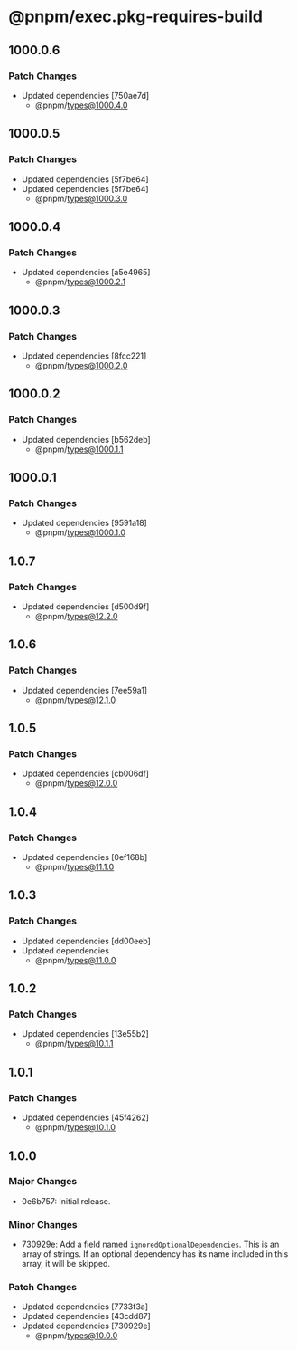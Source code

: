 # @pnpm/exec.pkg-requires-build

## 1000.0.6

### Patch Changes

- Updated dependencies [750ae7d]
  - @pnpm/types@1000.4.0

## 1000.0.5

### Patch Changes

- Updated dependencies [5f7be64]
- Updated dependencies [5f7be64]
  - @pnpm/types@1000.3.0

## 1000.0.4

### Patch Changes

- Updated dependencies [a5e4965]
  - @pnpm/types@1000.2.1

## 1000.0.3

### Patch Changes

- Updated dependencies [8fcc221]
  - @pnpm/types@1000.2.0

## 1000.0.2

### Patch Changes

- Updated dependencies [b562deb]
  - @pnpm/types@1000.1.1

## 1000.0.1

### Patch Changes

- Updated dependencies [9591a18]
  - @pnpm/types@1000.1.0

## 1.0.7

### Patch Changes

- Updated dependencies [d500d9f]
  - @pnpm/types@12.2.0

## 1.0.6

### Patch Changes

- Updated dependencies [7ee59a1]
  - @pnpm/types@12.1.0

## 1.0.5

### Patch Changes

- Updated dependencies [cb006df]
  - @pnpm/types@12.0.0

## 1.0.4

### Patch Changes

- Updated dependencies [0ef168b]
  - @pnpm/types@11.1.0

## 1.0.3

### Patch Changes

- Updated dependencies [dd00eeb]
- Updated dependencies
  - @pnpm/types@11.0.0

## 1.0.2

### Patch Changes

- Updated dependencies [13e55b2]
  - @pnpm/types@10.1.1

## 1.0.1

### Patch Changes

- Updated dependencies [45f4262]
  - @pnpm/types@10.1.0

## 1.0.0

### Major Changes

- 0e6b757: Initial release.

### Minor Changes

- 730929e: Add a field named `ignoredOptionalDependencies`. This is an array of strings. If an optional dependency has its name included in this array, it will be skipped.

### Patch Changes

- Updated dependencies [7733f3a]
- Updated dependencies [43cdd87]
- Updated dependencies [730929e]
  - @pnpm/types@10.0.0

